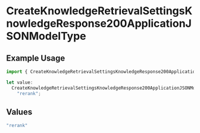 # CreateKnowledgeRetrievalSettingsKnowledgeResponse200ApplicationJSONModelType

## Example Usage

```typescript
import { CreateKnowledgeRetrievalSettingsKnowledgeResponse200ApplicationJSONModelType } from "@orq-ai/node/models/operations";

let value:
  CreateKnowledgeRetrievalSettingsKnowledgeResponse200ApplicationJSONModelType =
    "rerank";
```

## Values

```typescript
"rerank"
```